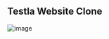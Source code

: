 ## Testla Website Clone

![image](https://github.com/user-attachments/assets/5052c7ab-53dc-4563-8f01-0f2a88ee13c1)

